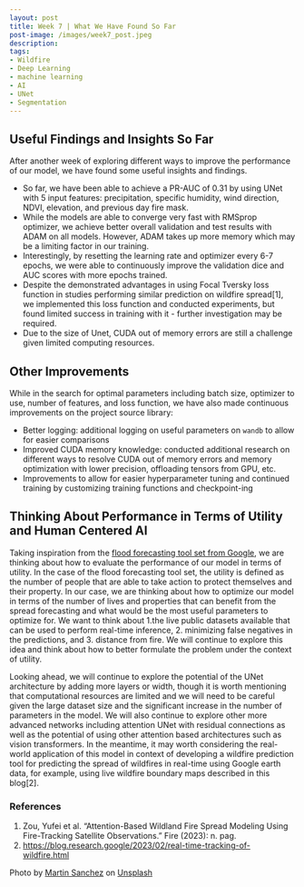 ```yaml
---
layout: post
title: Week 7 | What We Have Found So Far
post-image: /images/week7_post.jpeg
description: 
tags:
- Wildfire
- Deep Learning
- machine learning
- AI
- UNet
- Segmentation
---
```


## Useful Findings and Insights So Far

After another week of exploring different ways to improve the performance of our model, we have found some useful insights and findings.

* So far, we have been able to achieve a PR-AUC of 0.31 by using UNet with 5 input features: precipitation, specific humidity, wind direction, NDVI, elevation, and previous day fire mask.
* While the models are able to converge very fast with RMSprop optimizer, we achieve better overall validation and test results with ADAM on all models. However, ADAM takes up more memory which may be a limiting factor in our training.
* Interestingly, by resetting the learning rate and optimizer every 6-7 epochs, we were able to continuously improve the validation dice and AUC scores with more epochs trained.
* Despite the demonstrated advantages in using Focal Tversky loss function in studies performing similar prediction on wildfire spread[1], we implemented this loss function and conducted experiments, but found limited success in training with it - further investigation may be required.
* Due to the size of Unet, CUDA out of memory errors are still a challenge given limited computing resources.

## Other Improvements
While in the search for optimal parameters including batch size, optimizer to use, number of features, and loss function, we have also made continuous improvements on the project source library:

* Better logging: additional logging on useful parameters on `wandb` to allow for easier comparisons
* Improved CUDA memory knowledge: conducted additional research on different ways to resolve CUDA out of memory errors and memory optimization with lower precision, offloading tensors from GPU, etc.
* Improvements to allow for easier hyperparameter tuning and continued training by customizing training functions and checkpoint-ing


## Thinking About Performance in Terms of Utility and Human Centered AI

Taking inspiration from the [flood forecasting tool set from Google](https://blog.google/outreach-initiatives/sustainability/flood-hub-ai-flood-forecasting-more-countries/), we are thinking about how to evaluate the performance of our model in terms of utility. In the case of the flood forecasting tool set, the utility is defined as the number of people that are able to take action to protect themselves and their property. In our case, we are thinking about how to optimize our model in terms of the number of lives and properties that can benefit from the spread forecasting and what would be the most useful parameters to optimize for. We want to think about 1.the live public datasets available that can be used to perform real-time inference, 2. minimizing false negatives in the predictions, and 3. distance from fire. We will continue to explore this idea and think about how to better formulate the problem under the context of utility.

Looking ahead, we will continue to explore the potential of the UNet architecture by adding more layers or width, though it is worth mentioning that computational resources are limited and we will need to be careful given the large dataset size and the significant increase in the number of parameters in the model. We will also continue to explore other more advanced networks including attention UNet with residual connections as well as the potential of using other attention based architectures such as vision transformers. In the meantime, it may worth considering the real-world application of this model in context of developing a wildfire prediction tool for predicting the spread of wildfires in real-time using Google earth data, for example, using live wildfire boundary maps described in this blog[2].

### References
1. Zou, Yufei et al. “Attention-Based Wildland Fire Spread Modeling Using Fire-Tracking Satellite Observations.” Fire (2023): n. pag.
2. https://blog.research.google/2023/02/real-time-tracking-of-wildfire.html


Photo by <a href="https://unsplash.com/@zekedrone?utm_content=creditCopyText&utm_medium=referral&utm_source=unsplash">Martin Sanchez</a> on <a href="https://unsplash.com/photos/a-close-up-of-some-ice-LkN0Voym3Go?utm_content=creditCopyText&utm_medium=referral&utm_source=unsplash">Unsplash</a>
